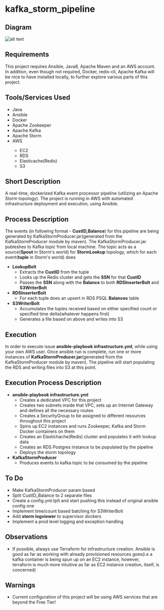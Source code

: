 # kafka_storm_pipeline
<h2>
  Diagram
</h2>

![alt text](https://github.com/tigstep/kafka_storm_pipeline/blob/master/diagrams/diagram.jpg)
<h2>
  Requirements
</h2>
This project requires Ansible, Java8, Apache Maven and an AWS account. In addition, even though not required, Docker, redis-cli, Apache Kafka will be nice to have installed locally, to further explore various parts of this project.
<h2>
  Tools/Services Used
</h2>
  <ul>
  <li>Java</li>
  <li>Ansible</li>
  <li>Docker</li>
  <li>Apache Zookeeper</li>	
  <li>Apache Kafka</li>
  <li>Apache Storm</li>	
  <li>AWS</li>
    <ul>
      <li>EC2</li>
      <li>RDS</li>
      <li>Elasticache(Redis)</li>
      <li>S3</li>
    </ul>
  </ul>
<h2>
  Short Description
</h2>  
A real-time, dockerized Kafka event processor pipeline (utilizing an Apache Storm topology). The project is running in AWS with automated infrastructure deployment and execution, using Ansible.
<h2>
  Process Description
</h2>  
The events (in following format - <b>CustID,Balance</b>) for this pipeline are being generated by KafkaStormProducer.jar(generated from the KafkaStormProducer module by maven). The KafkaStormProducer.jar publeshes to Kafka topic from local machine. The topic acts as a source(<b>Spout</b> in Storm's world) for <b>StormLookup</b> topology, which for each event(<b>tuple</b> in Storm's world) does
<ul>
	<li><b>LookupBolt</b>
		<ul>
			<li>Extracts the <b>CustID</b> from the tuple </li>
			<li>Looks up the Redis cluster and gets the <b>SSN</b> for that <b>CustID</b></li>
			<li>Passes the <b>SSN</b> along with the <b>Balance</b> to both <b>RDSInserterBolt</b> and <b>S3WriterBolt</b></li>
		</ul>
		</li>
	<li><b>RDSInserterBolt</b>
		<ul>
			<li>For each tuple does an upsert in RDS PSQL <b>Balances</b> table</li>
		</ul>
	</li>
	<li><b>S3WriterBolt</b>
		<ul>
			<li>Accumulates the tuples received based on either specified count or specified time delta(whatever happens first)</li>
			<li>Generates a file based on above and writes into S3</li>
		</ul>
	</li>
</ul>
<h2>
  Execution
</h2>
In order to execute issue <b>ansible-playbook infrastructure.yml</b>, while using your own AWS user. Once ansible run is complete, run one or more instances of <b>KafkaStormProducer.jar</b>(generated from the KafkaStormProducer module by maven). The pipeline will start populating the RDS and writing files into S3 at this point.
<h2>
  Execution Process Description
</h2>
	<ul>
		<li><b>ansible-playbook infrastructure.yml</b>
		<ul>
			<li>Creates a dedicated VPC for this project</li>
			<li>Creates two subnets inside that VPC, sets up an Internet Gateway and defines all the necessary routes</li>
			<li>Creates a SecurityGroup to be assigned to different resources throughout this project</li>
			<li>Spins up EC2 instances and runs Zookeeper, Kafka and Storm Docker containers on them</li>
			<li>Creates an Elastichache(Redis) cluster and populates it with lookup data</li>
			<li>Creates an RDS Postgres instance to be populated by the pipeline</li>
			<li>Deploys the storm topology</li>
		</ul>
			</li>
		<li><b>KafkaStormProducer</b>
		<ul>
			<li>Produces events to kafka topic to be consumed by the pipeline</li>
		</ul>
	</ul>
<h2>
	To Do
</h2>
<ul>
	<li>Make KafkaStormProducer param based</li>
	<li>Split CustID_Balance to 2 separate files</li>
	<li>Create a config.yml.tplt and start pushing this instead of original ansible config one</li>
	<li>Implement time/count based batching for S3WriterBolt</li>
	<li>Add <b>storm logviewer</b> to supervisor dockers</li>
	<li>Implement a prod level logging and exception handling</li>
</ul>
<h2>
Observations
</h2>
<ul>
	<li>If possible, always use Terraform for infrastructure creation. Ansible is good as far as working with already provisioned resources goes(i.e a kafka container is being spun up on an EC2 instance, however, terraform is much more intuitive as far as EC2 instance creation, itself, is concerned)</li>
</ul>
<h2>
  Warnings
</h2>
<ul>
  <li>Current configuration of this project will be using AWS services that are beyond the Free Tier!</li>
</ul>
